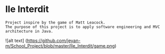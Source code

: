 # Ile Interdit 
```
Project inspire by the game of Matt Leacock.
The purpose of this project is to apply software engineering and MVC architecture in Java.
```
![alt text] (https://github.com/jeyan-m/School_Project/blob/master/Ile_Interdit/game.png)
